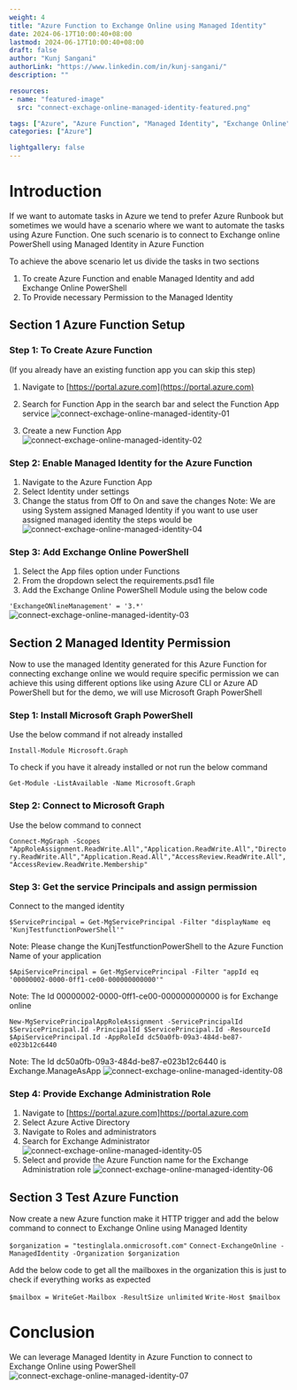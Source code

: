 ```yaml
---
weight: 4
title: "Azure Function to Exchange Online using Managed Identity"
date: 2024-06-17T10:00:40+08:00
lastmod: 2024-06-17T10:00:40+08:00
draft: false
author: "Kunj Sangani"
authorLink: "https://www.linkedin.com/in/kunj-sangani/"
description: ""

resources:
- name: "featured-image"
  src: "connect-exchage-online-managed-identity-featured.png"

tags: ["Azure", "Azure Function", "Managed Identity", "Exchange Online"]
categories: ["Azure"]

lightgallery: false
---
```


# Introduction

If we want to automate tasks in Azure we tend to prefer Azure Runbook but sometimes we would have a scenario where we want to automate the tasks using Azure Function. One such scenario is to connect to Exchange online PowerShell using Managed Identity in Azure Function

To achieve the above scenario let us divide the tasks in two sections 
1) To create Azure Function and enable Managed Identity and add Exchange Online PowerShell
2) To Provide necessary Permission to the Managed Identity 

## Section 1 Azure Function Setup

### Step 1: To Create Azure Function
(If you already have an existing function app you can skip this step)

1) Navigate to [https://portal.azure.com](https://portal.azure.com)
2) Search for Function App in the search bar and select the Function App service
![connect-exchage-online-managed-identity-01](connect-exchage-online-managed-identity-01.png)

3) Create a new Function App 
![connect-exchage-online-managed-identity-02](connect-exchage-online-managed-identity-02.png)

### Step 2:  Enable Managed Identity for the Azure Function

1) Navigate to the Azure Function App
2) Select Identity under settings
3) Change the status from Off to On and save the changes
Note: We are using System assigned Managed Identity if you want to use user assigned managed identity the steps would be 
![connect-exchage-online-managed-identity-04](connect-exchage-online-managed-identity-04.png)

### Step 3: Add Exchange Online PowerShell

1) Select the App files option under Functions 
2) From the dropdown select the requirements.psd1 file
3) Add the Exchange Online PowerShell Module using the below code

`'ExchangeONlineManagement' = '3.*'`
![connect-exchage-online-managed-identity-03](connect-exchage-online-managed-identity-03.png)

## Section 2 Managed Identity Permission

Now to use the managed Identity generated for this Azure Function for connecting exchange online we would require specific permission we can achieve this using different options like using Azure CLI or Azure AD PowerShell but for the demo, we will use Microsoft Graph PowerShell 

### Step 1: Install Microsoft Graph PowerShell 
Use the below command if not already installed

`Install-Module Microsoft.Graph`

To check if you have it already installed or not run the below command

`Get-Module -ListAvailable -Name Microsoft.Graph`

### Step 2: Connect to Microsoft Graph 
Use the below command to connect

`Connect-MgGraph -Scopes "AppRoleAssignment.ReadWrite.All","Application.ReadWrite.All","Directory.ReadWrite.All","Application.Read.All","AccessReview.ReadWrite.All","AccessReview.ReadWrite.Membership"`

### Step 3: Get the service Principals and assign permission

Connect to the manged identity

`$ServicePrincipal = Get-MgServicePrincipal -Filter "displayName eq 'KunjTestfunctionPowerShell'"`

Note: Please change the KunjTestfunctionPowerShell to the Azure Function Name of your application

`$ApiServicePrincipal = Get-MgServicePrincipal -Filter "appId eq '00000002-0000-0ff1-ce00-000000000000'"`

Note: The Id 00000002-0000-0ff1-ce00-000000000000 is for Exchange online

`New-MgServicePrincipalAppRoleAssignment -ServicePrincipalId $ServicePrincipal.Id -PrincipalId $ServicePrincipal.Id -ResourceId $ApiServicePrincipal.Id -AppRoleId dc50a0fb-09a3-484d-be87-e023b12c6440`

Note: The Id dc50a0fb-09a3-484d-be87-e023b12c6440 is Exchange.ManageAsApp 
![connect-exchage-online-managed-identity-08](connect-exchage-online-managed-identity-08.png)

### Step 4: Provide Exchange Administration Role

1) Navigate to [https://portal.azure.com]https://portal.azure.com
2) Select Azure Active Directory
3) Navigate to Roles and administrators
4) Search for Exchange Administrator
![connect-exchage-online-managed-identity-05](connect-exchage-online-managed-identity-05.png)
5) Select and provide the Azure Function name for the Exchange Administration role
![connect-exchage-online-managed-identity-06](connect-exchage-online-managed-identity-06.png)
## Section 3 Test Azure Function

Now create a new Azure function make it HTTP trigger and add the below command to connect to Exchange Online using Managed Identity

`$organization = "testinglala.onmicrosoft.com"`
`Connect-ExchangeOnline -ManagedIdentity -Organization $organization`

Add the below code to get all the mailboxes in the organization this is just to check if everything works as expected

`$mailbox = WriteGet-Mailbox -ResultSize unlimited`
`Write-Host $mailbox`

# Conclusion
We can leverage Managed Identity in Azure Function to connect to Exchange Online using PowerShell
![connect-exchage-online-managed-identity-07](connect-exchage-online-managed-identity-07.png)